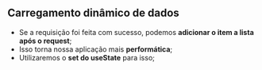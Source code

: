 ## Carregamento dinâmico de dados

- Se a requisição foi feita com sucesso, podemos **adicionar o item a lista após o request**;
- Isso torna nossa aplicação mais **performática**;
- Utilizaremos o **set do useState** para isso;